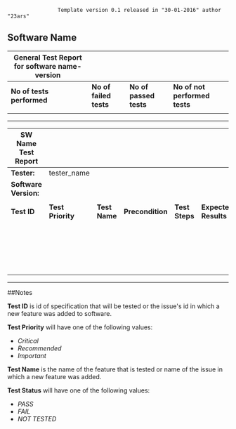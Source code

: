                     Template version 0.1 released in "30-01-2016" author "23ars"

## Software Name

| General Test Report for **software name**-version  |                        |              |                 |
| ------------------------- | ---------------------- | ---------------------- | ----------------------------- |
| **No of tests performed** | **No of failed tests** | **No of passed tests** | **No of not performed tests** |
|                           |                        |                        |                               |


---


| SW Name Test Report        |                |               |                     |                   |                               |                 |
|----------------------------|----------------|---------------|---------------------| ----------------- | ----------------------------- | --------------- |
| **Tester:**                | tester_name                                          |
| **Software Version:**      |                                                      |
|                                                                                   |
| **Test ID** | **Test Priority** | **Test Name** | **Precondition**        | **Test Steps**            | **Expected Results**          | **Test Status** |
|             |                   |               |                         |                           |                               |                 |
|             |                   |               |                         |                           |                               |                 |
|             |                   |               |                         |                           |                               |                 |
|             |                   |               |                         |                           |                               |                 |
|             |                   |               |                         |                           |                               |                 |
|             |                   |               |                         |                           |                               |                 |
|             |                   |               |                         |                           |                               |                 |
|             |                   |               |                         |                           |                               |                 |
|             |                   |               |                         |                           |                               |                 |
|             |                   |               |                         |                           |                               |                 |
|             |                   |               |                         |                           |                               |                 |
|             |                   |               |                         |                           |                               |                 |
|             |                   |               |                         |                           |                               |                 |
|             |                   |               |                         |                           |                               |                 |
|             |                   |               |                         |                           |                               |                 |
|             |                   |               |                         |                           |                               |                 |
|             |                   |               |                         |                           |                               |                 |
|             |                   |               |                         |                           |                               |                 |
|             |                   |               |                         |                           |                               |                 |
|             |                   |               |                         |                           |                               |                 |


---

##Notes

**Test ID** is id of specification that will be tested or the issue's id in which a new feature was added to software.

**Test Priority** will have one of the following values:
* *Critical*
* *Recommended*
* *Important*

**Test Name** is the name of the feature that is tested or name of the issue in which a new feature was added.

**Test Status** will have one of the following values:
* *PASS*
* *FAIL*
* *NOT TESTED*  
